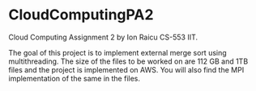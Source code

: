# CloudComputingPA2
Cloud Computing Assignment 2 by Ion Raicu CS-553 IIT.

The goal of this project is to implement external merge sort using multithreading. The size of the files to be worked on are 112 GB and 1TB files and the project is implemented on AWS. You will also find the MPI implementation of the same in the files.
